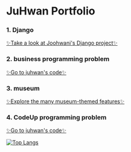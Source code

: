 <h1>JuHwan Portfolio</h1>

### 1. Django <br>
<a href="https://juhwan.pythonanywhere.com/acc/index/" target=”_blank”>✨Take a look at Joohwani's Django project✨</a>


### 2. business programming problem <br>
<a href="https://capable-teal-7bf.notion.site/04cae89942e04f6e873e9c6a64c83747" target=”_blank”>✨Go to juhwan's code✨</a>

### 3. museum <br>
<a href="https://github.com/juhwan04/museum" target=”_blank”>✨Explore the many museum-themed features✨</a>

### 4. CodeUp programming problem <br>
<a href="https://capable-teal-7bf.notion.site/Python-f5d245b6b7664664a949b9c34748365c" target=”_blank”>✨Go to juhwan's code✨</a>

<!-- ![Anurag's GitHub stats](https://github-readme-stats.vercel.app/api?username=juhwan04&show_icons=true&theme=radical) -->
[![Top Langs](https://github-readme-stats.vercel.app/api/top-langs/?username=juhwan04&layout=compact)](https://github.com/juhwan04/github-readme-stats)




<!--
**juhwan04/juhwan04** is a ✨ _special_ ✨ repository because its `README.md` (this file) appears on your GitHub profile.

Here are some ideas to get you started:

- 🔭 I’m currently working on ...
- 🌱 I’m currently learning ...
- 👯 I’m looking to collaborate on ...
- 🤔 I’m looking for help with ...
- 💬 Ask me about ...
- 📫 How to reach me: ...
- 😄 Pronouns: ...
- ⚡ Fun fact: ...
-->
